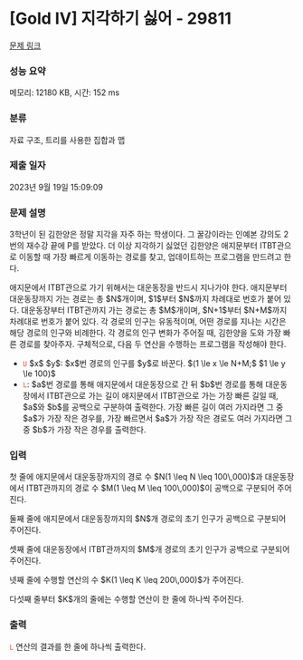 # [Gold IV] 지각하기 싫어 - 29811 

[문제 링크](https://www.acmicpc.net/problem/29811) 

### 성능 요약

메모리: 12180 KB, 시간: 152 ms

### 분류

자료 구조, 트리를 사용한 집합과 맵

### 제출 일자

2023년 9월 19일 15:09:09

### 문제 설명

<p>3학년이 된 김한양은 정말 지각을 자주 하는 학생이다. 그 꿀강이라는 인예본 강의도 2번의 재수강 끝에 P를 받았다. 더 이상 지각하기 싫었던 김한양은 애지문부터 ITBT관으로 이동할 때 가장 빠르게 이동하는 경로를 찾고, 업데이트하는 프로그램을 만드려고 한다.</p>

<p>애지문에서 ITBT관으로 가기 위해서는 대운동장을 반드시 지나가야 한다. 애지문부터 대운동장까지 가는 경로는 총 $N$개이며, $1$부터 $N$까지 차례대로 번호가 붙어 있다. 대운동장부터 ITBT관까지 가는 경로는 총 $M$개이며, $N+1$부터 $N+M$까지 차례대로 번호가 붙어 있다. 각 경로의 인구는 유동적이며, 어떤 경로를 지나는 시간은 해당 경로의 인구와 비례한다. 각 경로의 인구 변화가 주어질 때, 김한양을 도와 가장 빠른 경로를 찾아주자. 구체적으로, 다음 두 연산을 수행하는 프로그램을 작성해야 한다.</p>

<ul>
	<li><span style="color:#e74c3c;"><code>U</code></span> $x$ $y$: $x$번 경로의 인구를 $y$로 바꾼다. $(1 \le x \le N+M;$ $1 \le y \le 100)$</li>
	<li><span style="color:#e74c3c;"><code>L</code></span>: $a$번 경로를 통해 애지문에서 대운동장으로 간 뒤 $b$번 경로를 통해 대운동장에서 ITBT관으로 가는 길이 애지문에서 ITBT관으로 가는 가장 빠른 길일 때, $a$와 $b$를 공백으로 구분하여 출력한다. 가장 빠른 길이 여러 가지라면 그 중 $a$가 가장 작은 경우를, 가장 빠르면서 $a$가 가장 작은 경로도 여러 가지라면 그 중 $b$가 가장 작은 경우를 출력한다.</li>
</ul>

### 입력 

 <p>첫 줄에 애지문에서 대운동장까지의 경로 수 $N(1 \leq N \leq 100\,000)$과 대운동장에서 ITBT관까지의 경로 수 $M(1 \leq M \leq 100\,000)$이 공백으로 구분되어 주어진다.</p>

<p>둘째 줄에 애지문에서 대운동장까지의 $N$개 경로의 초기 인구가 공백으로 구분되어 주어진다.</p>

<p>셋째 줄에 대운동장에서 ITBT관까지의 $M$개 경로의 초기 인구가 공백으로 구분되어 주어진다.</p>

<p>넷째 줄에 수행할 연산의 수 $K(1 \leq K \leq 200\,000)$가 주어진다.</p>

<p>다섯째 줄부터 $K$개의 줄에는 수행할 연산이 한 줄에 하나씩 주어진다.</p>

### 출력 

 <p><span style="color:#e74c3c;"><code>L</code></span> 연산의 결과를 한 줄에 하나씩 출력한다.</p>

